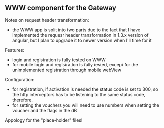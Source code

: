 WWW component for the Gateway
----

Notes on request header transformation: 
- the WWW app is split into two parts due to the fact that I have implemented the requesr header transformation in 1.3.x version of angular, but I plan to upgrade it to newer version when I'll time for it

Features:
- login and registration is fully tested on WWW
- for mobile login and registration is fully tested, except for the unimplemented registration through mobile webView

Configuration:
- for registration, if activation is needed the status code is set to 300, so the http interceptors has to be listening to the same status code, therefore.
- for setting the vouchers you will need to use numbers when setting the voucher and the flags in the dB

Appology for the "place-holder" files!
